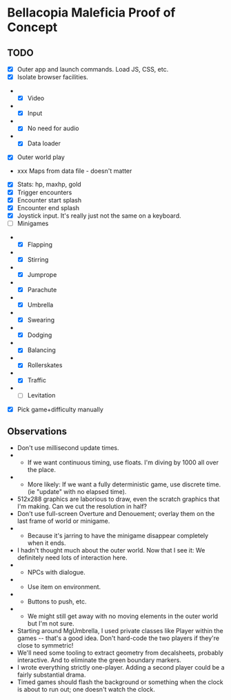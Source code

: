 # Bellacopia Maleficia Proof of Concept

## TODO

- [x] Outer app and launch commands. Load JS, CSS, etc.
- [x] Isolate browser facilities.
- - [x] Video
- - [x] Input
- - [x] No need for audio
- - [x] Data loader
- [x] Outer world play
- xxx Maps from data file - doesn't matter
- [x] Stats: hp, maxhp, gold
- [x] Trigger encounters
- [x] Encounter start splash
- [x] Encounter end splash
- [x] Joystick input. It's really just not the same on a keyboard.
- [ ] Minigames
- - [x] Flapping
- - [x] Stirring
- - [x] Jumprope
- - [x] Parachute
- - [x] Umbrella
- - [x] Swearing
- - [x] Dodging
- - [x] Balancing
- - [x] Rollerskates
- - [x] Traffic
- - [ ] Levitation
- [x] Pick game+difficulty manually

## Observations

- Don't use millisecond update times.
- - If we want continuous timing, use floats. I'm diving by 1000 all over the place.
- - More likely: If we want a fully deterministic game, use discrete time. (ie "update" with no elapsed time).
- 512x288 graphics are laborious to draw, even the scratch graphics that I'm making. Can we cut the resolution in half?
- Don't use full-screen Overture and Denouement; overlay them on the last frame of world or minigame.
- - Because it's jarring to have the minigame disappear completely when it ends.
- I hadn't thought much about the outer world. Now that I see it: We definitely need lots of interaction here.
- - NPCs with dialogue.
- - Use item on environment.
- - Buttons to push, etc.
- - We might still get away with no moving elements in the outer world but I'm not sure.
- Starting around MgUmbrella, I used private classes like Player within the games -- that's a good idea. Don't hard-code the two players if they're close to symmetric!
- We'll need some tooling to extract geometry from decalsheets, probably interactive. And to eliminate the green boundary markers.
- I wrote everything strictly one-player. Adding a second player could be a fairly substantial drama.
- Timed games should flash the background or something when the clock is about to run out; one doesn't watch the clock.

